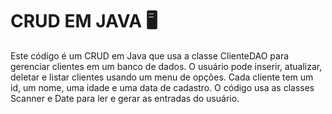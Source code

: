 # CRUD EM JAVA 🖥️
 
Este código é um CRUD em Java que usa a classe ClienteDAO para gerenciar clientes em um banco de dados. O usuário pode inserir, atualizar, deletar e listar clientes usando um menu de opções. Cada cliente tem um id, um nome, uma idade e uma data de cadastro. O código usa as classes Scanner e Date para ler e gerar as entradas do usuário.
